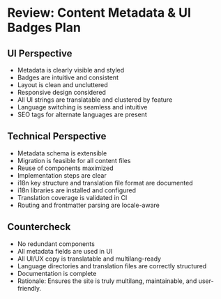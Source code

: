 # Review: Content Metadata & UI Badges Plan

## UI Perspective
- Metadata is clearly visible and styled
- Badges are intuitive and consistent
- Layout is clean and uncluttered
- Responsive design considered
- All UI strings are translatable and clustered by feature
- Language switching is seamless and intuitive
- SEO tags for alternate languages are present

## Technical Perspective
- Metadata schema is extensible
- Migration is feasible for all content files
- Reuse of components maximized
- Implementation steps are clear
- i18n key structure and translation file format are documented
- i18n libraries are installed and configured
- Translation coverage is validated in CI
- Routing and frontmatter parsing are locale-aware

## Countercheck
- No redundant components
- All metadata fields are used in UI
- All UI/UX copy is translatable and multilang-ready
- Language directories and translation files are correctly structured
- Documentation is complete
- Rationale: Ensures the site is truly multilang, maintainable, and user-friendly.
